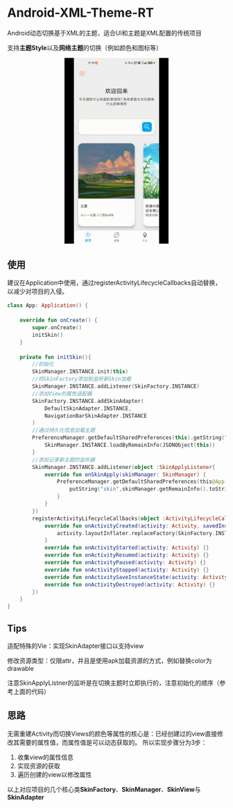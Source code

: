 # Android-XML-Theme-RT
Android动态切换基于XML的主题，适合UI和主题是XML配置的传统项目

支持**主题Style**以及**网络主题**的切换（例如颜色和图标等）

<p align="center">
    <img src="https://github.com/Syncday/Android-XML-Theme-RT/blob/main/cover.gif" width="240px" alt="预览"/>
</p>

## 使用
建议在Application中使用，通过registerActivityLifecycleCallbacks自动替换，以减少对项目的入侵。
```kotlin
class App: Application() {

    override fun onCreate() {
        super.onCreate()
        initSkin()
    }

    private fun initSkin(){
        //初始化
        SkinManager.INSTANCE.init(this)
        //将SkinFactory添加到监听新Skin加载
        SkinManager.INSTANCE.addListener(SkinFactory.INSTANCE)
        //添加View的属性适配器
        SkinFactory.INSTANCE.addSkinAdapter(
            DefaultSkinAdapter.INSTANCE,
            NavigationBarSkinAdapter.INSTANCE
        )
        //通过持久化信息加载主题
        PreferenceManager.getDefaultSharedPreferences(this).getString("skin",null)?.run {
            SkinManager.INSTANCE.loadByRemainInfo(JSONObject(this))
        }
        //添加记录新主题的监听器
        SkinManager.INSTANCE.addListener(object :SkinApplyListener{
            override fun onSkinApply(skinManager: SkinManager) {
                PreferenceManager.getDefaultSharedPreferences(this@App).edit {
                    putString("skin",skinManager.getRemainInfo().toString())
                }
            }
        })
        registerActivityLifecycleCallbacks(object :ActivityLifecycleCallbacks{
            override fun onActivityCreated(activity: Activity, savedInstanceState: Bundle?) {
                activity.layoutInflater.replaceFactory(SkinFactory.INSTANCE)
            }
            override fun onActivityStarted(activity: Activity) {}
            override fun onActivityResumed(activity: Activity) {}
            override fun onActivityPaused(activity: Activity) {}
            override fun onActivityStopped(activity: Activity) {}
            override fun onActivitySaveInstanceState(activity: Activity, outState: Bundle) {}
            override fun onActivityDestroyed(activity: Activity) {}
        })
    }
}
```


## Tips
适配特殊的Vie：实现SkinAdapter接口以支持view

修改资源类型：仅限attr，并且是使用apk加载资源的方式，例如替换color为drawable

注意SkinApplyListner的监听是在切换主题时立即执行的，注意初始化的顺序（参考上面的代码）


## 思路
无需重建Activity而切换Views的颜色等属性的核心是：已经创建过的view直接修改其需要的属性值，而属性值是可以动态获取的。
所以实现步骤分为3步：
 1. 收集view的属性信息
 2. 实现资源的获取
 3. 遍历创建的view以修改属性

以上对应项目的几个核心类**SkinFactory**、**SkinManager**、**SkinView**与**SkinAdapter**

